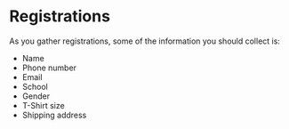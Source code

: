 # Registrations

As you gather registrations, some of the information you should collect is: 

* Name
* Phone number
* Email
* School
* Gender  
* T-Shirt size
* Shipping address 



